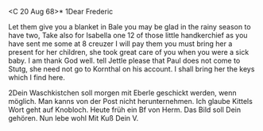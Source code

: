  <C 20 Aug 68>*
1Dear Frederic

Let them give you a blanket in Bale you may be glad in the rainy season to have two, Take also for Isabella one 12 of those little handkerchief as you have sent me some at 8 creuzer I will pay them you must bring her a present for her children, she took great care of you when you were a sick baby. I am thank God well. tell Jettle please that Paul does not come to Stutg, she need not go to Kornthal on his account. I shall bring her the keys which I find here.

2Dein Waschkistchen soll morgen mit Eberle geschickt werden, wenn möglich. Man kanns von der Post nicht herunternehmen. Ich glaube Kittels Wort geht auf Knobloch. Heute früh ein Bf von Herm. Das Bild soll Dein gehören. 
 Nun lebe wohl Mit Kuß
 Dein V.
